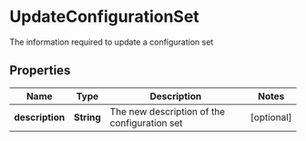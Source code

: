 

# UpdateConfigurationSet

The information required to update a configuration set

## Properties

| Name | Type | Description | Notes |
|------------ | ------------- | ------------- | -------------|
|**description** | **String** | The new description of the configuration set |  [optional] |



